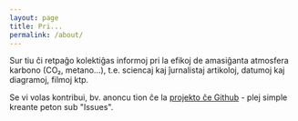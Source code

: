 ```yaml
---
layout: page
title: Pri...
permalink: /about/
---
```


Sur tiu ĉi retpaĝo kolektiĝas informoj pri la efikoj de amasiĝanta atmosfera karbono (CO₂, metano...),
t.e. sciencaj kaj ĵurnalistaj artikoloj, datumoj kaj diagramoj, filmoj ktp.

Se vi volas kontribui, bv. anoncu tion ĉe la
[projekto ĉe Github](https://github.com/karbon-efikoj/karbon-efikoj.github.io) - plej
simple kreante peton sub "Issues".
